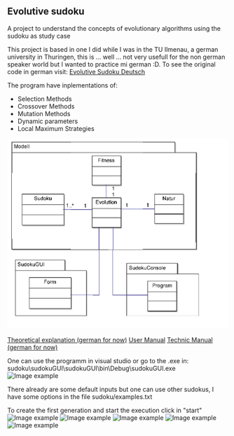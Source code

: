## Evolutive sudoku

A project to understand the concepts of evolutionary algorithms using the sudoku as study case

This project is based in one I did while I was in the TU Ilmenau, a german university in Thuringen, this is ... well ... not very usefull for the non german speaker world but I wanted to practice mi german :D. To see the original code in german visit:
[Evolutive Sudoku Deutsch](http://sebasgverde.github.io/EvolutiveSudokuDeutsch/)

The program have inplementations of:
- Selection Methods
- Crossover Methods
- Mutation Methods
- Dynamic parameters
- Local Maximum Strategies

![Class Diagram](https://github.com/sebasgverde/evolutiveSudoku/blob/master/Dokumentation/classDiagram.png)

[Theoretical explanation (german for now)](https://github.com/sebasgverde/evolutiveSudoku/blob/master/sudokuFolie.pptx)
[User Manual](https://github.com/sebasgverde/evolutiveSudoku/blob/master/Dokumentation/userManual.pdf)
[Technic Manual (german for now)](https://github.com/sebasgverde/evolutiveSudoku/tree/master/Dokumentation/Technisches%20Doku)

One can use the programm in visual studio or go to the .exe in:
sudoku\sudokuGUI\sudokuGUI\bin\Debug\sudokuGUI.exe
![Image example](http://sebasgverde.github.io/EvolutiveSudoku/images/1.png)

There already are some default inputs but one can use other sudokus, I have some options in the file sudoku/examples.txt 

To create the first generation and start the execution click in "start"
![Image example](http://sebasgverde.github.io/EvolutiveSudoku/images/2.png)
![Image example](http://sebasgverde.github.io/EvolutiveSudoku/images/3.png)
![Image example](http://sebasgverde.github.io/EvolutiveSudoku/images/4.png)
![Image example](http://sebasgverde.github.io/EvolutiveSudoku/images/5.png)
![Image example](http://sebasgverde.github.io/EvolutiveSudoku/images/6.png)
